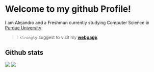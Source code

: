 # Welcome to my github Profile! 
I am Alejandro and a Freshman currently studying Computer Science in [Purdue University](https://www.purdue.edu).

> I `strongly` suggest to visit my **[webpage](https://alesgsanudoo.com)**.

## Github stats

<p>
      <img src="https://github-readme-stats-ruby-one.vercel.app/api?username=alesgsanudoo&show_icons=true&hide_rank=true&count_private=true&&include_all_commits=true&bg_color=00000000" align="left">
      <img src="https://github-readme-stats-ruby-one.vercel.app/api/top-langs/?username=alesgsanudoo&langs_count=10&bg_color=00000000" aling="center">
</p>

